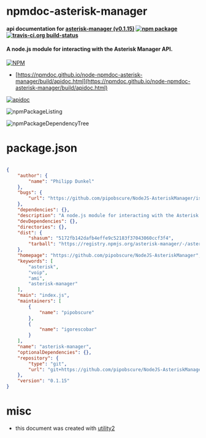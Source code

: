 # npmdoc-asterisk-manager

#### api documentation for  [asterisk-manager (v0.1.15)](https://github.com/pipobscure/NodeJS-AsteriskManager)  [![npm package](https://img.shields.io/npm/v/npmdoc-asterisk-manager.svg?style=flat-square)](https://www.npmjs.org/package/npmdoc-asterisk-manager) [![travis-ci.org build-status](https://api.travis-ci.org/npmdoc/node-npmdoc-asterisk-manager.svg)](https://travis-ci.org/npmdoc/node-npmdoc-asterisk-manager)

#### A node.js module for interacting with the Asterisk Manager API.

[![NPM](https://nodei.co/npm/asterisk-manager.png?downloads=true&downloadRank=true&stars=true)](https://www.npmjs.com/package/asterisk-manager)

- [https://npmdoc.github.io/node-npmdoc-asterisk-manager/build/apidoc.html](https://npmdoc.github.io/node-npmdoc-asterisk-manager/build/apidoc.html)

[![apidoc](https://npmdoc.github.io/node-npmdoc-asterisk-manager/build/screenCapture.buildCi.browser.%252Ftmp%252Fbuild%252Fapidoc.html.png)](https://npmdoc.github.io/node-npmdoc-asterisk-manager/build/apidoc.html)

![npmPackageListing](https://npmdoc.github.io/node-npmdoc-asterisk-manager/build/screenCapture.npmPackageListing.svg)

![npmPackageDependencyTree](https://npmdoc.github.io/node-npmdoc-asterisk-manager/build/screenCapture.npmPackageDependencyTree.svg)



# package.json

```json

{
    "author": {
        "name": "Philipp Dunkel"
    },
    "bugs": {
        "url": "https://github.com/pipobscure/NodeJS-AsteriskManager/issues"
    },
    "dependencies": {},
    "description": "A node.js module for interacting with the Asterisk Manager API.",
    "devDependencies": {},
    "directories": {},
    "dist": {
        "shasum": "5172fb142dafb4effe9c52183f37043060ccf3f4",
        "tarball": "https://registry.npmjs.org/asterisk-manager/-/asterisk-manager-0.1.15.tgz"
    },
    "homepage": "https://github.com/pipobscure/NodeJS-AsteriskManager",
    "keywords": [
        "asterisk",
        "voip",
        "ami",
        "asterisk-manager"
    ],
    "main": "index.js",
    "maintainers": [
        {
            "name": "pipobscure"
        },
        {
            "name": "igorescobar"
        }
    ],
    "name": "asterisk-manager",
    "optionalDependencies": {},
    "repository": {
        "type": "git",
        "url": "git+https://github.com/pipobscure/NodeJS-AsteriskManager.git"
    },
    "version": "0.1.15"
}
```



# misc
- this document was created with [utility2](https://github.com/kaizhu256/node-utility2)
